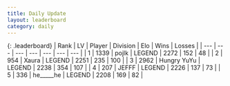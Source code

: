 ```yaml
---
title: Daily Update
layout: leaderboard
category: daily
---
```


{: .leaderboard}
| Rank | LV | Player | Division | Elo | Wins | Losses |
| --- | --- | --- | --- | --- | --- | --- |
| <span data-change="1">1</span> | 1339 | <span title="ID: 4783">pojlk</span> | LEGEND | <span data-change="0">2272</span> | <span data-change="0">152</span> | <span data-change="0">48</span> |
| <span data-change="2">2</span> | 954 | <span title="ID: 200908">Xaura</span> | LEGEND | <span data-change="41">2251</span> | <span data-change="13">235</span> | <span data-change="3">100</span> |
| <span data-change="-2">3</span> | 2962 | <span title="ID: 164871">Hungry YuYu</span> | LEGEND | <span data-change="-45">2238</span> | <span data-change="33">354</span> | <span data-change="12">107</span> |
| <span data-change="-1">4</span> | 207 | <span title="ID: 488585">JEFFF</span> | LEGEND | <span data-change="0">2226</span> | <span data-change="0">137</span> | <span data-change="0">73</span> |
| <span data-change="2">5</span> | 336 | <span title="ID: 405067">he_____he</span> | LEGEND | <span data-change="3">2208</span> | <span data-change="3">169</span> | <span data-change="1">82</span> |